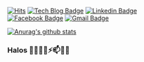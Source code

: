 [![Hits](https://hits.seeyoufarm.com/api/count/incr/badge.svg?url=https%3A%2F%2Fgithub.com%2FSangchoKim&count_bg=%2311754F&title_bg=%23555555&icon=&icon_color=%23E7E7E7&title=hits&edge_flat=false)](https://hits.seeyoufarm.com)
[![Tech Blog Badge](http://img.shields.io/badge/-Tech%20blog-black?style=flat-square&logo=bloglovin&link=https://sangcho.tistory.com/)](https://sangcho.tistory.com/)
[![Linkedin Badge](https://img.shields.io/badge/-LinkedIn-blue?style=flat-square&logo=Linkedin&logoColor=white&link=https://www.linkedin.com/in/rlatkdch14/)](https://www.linkedin.com/in/rlatkdch14/)	
[![Facebook Badge](https://img.shields.io/badge/facebook-1877f2?style=flat-square&logo=facebook&logoColor=white&link=https://www.facebook.com/belle.korea.store/)](https://www.facebook.com/belle.korea.store/)
[![Gmail Badge](https://img.shields.io/badge/Gmail-d14836?style=flat-square&logo=Gmail&logoColor=white&link=mailto:wjdrms1919@gmail.com)](mailto:wjdrms1919@gmail.com)

[![Anurag's github stats](https://github-readme-stats.vercel.app/api?username=Santos)](https://github.com/anuraghazra/github-readme-stats)

 ### Halos 👋😄👯🔭⚡📫🤔🌱
 
<!--
**SangchoKim/SangchoKim** is a ✨ _special_ ✨ repository because its `README.md` (this file) appears on your GitHub profile.

Here are some ideas to get you started:

- 🔭 I’m currently working on ...
- 🌱 I’m currently learning ...
- 👯 I’m looking to collaborate on ...
- 🤔 I’m looking for help with ...
- 💬 Ask me about ...
- 📫 How to reach me: ...
- 😄 Pronouns: ...
- ⚡ Fun fact: ...
-->

